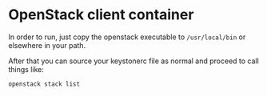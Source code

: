 # OpenStack client container

In order to run, just copy the openstack executable to `/usr/local/bin` or
elsewhere in your path.

After that you can source your keystonerc file as normal and proceed to call
things like:

    openstack stack list
